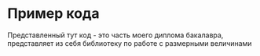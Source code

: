 # Пример кода
Представленный тут код - это часть моего диплома бакалавра, представляет из себя библиотеку по работе с размерными величинами
